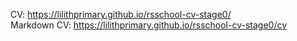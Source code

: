 CV: https://lilithprimary.github.io/rsschool-cv-stage0/  \
Markdown CV: https://lilithprimary.github.io/rsschool-cv-stage0/cv

